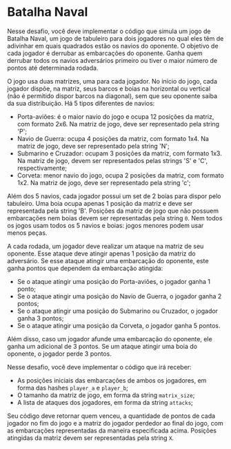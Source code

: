 # Batalha Naval

Nesse desafio, você deve implementar o código que simula um jogo de Batalha Naval, um jogo de tabuleiro para dois jogadores no qual eles têm de adivinhar em quais quadrados estão os navios do oponente. O objetivo de cada jogador é derrubar as embarcações do oponente. Ganha quem derrubar todos os navios adversários primeiro ou tiver o maior número de pontos até determinada rodada.

O jogo usa duas matrizes, uma para cada jogador. No início do jogo, cada jogador dispõe, na matriz, seus barcos e boias na horizontal ou vertical (não é permitido dispor barcos na diagonal), sem que seu oponente saiba da sua distribuição. Há 5 tipos diferentes de navios:

- Porta-aviões: é o maior navio do jogo e ocupa 12 posições da matriz, com formato 2x6. Na matriz de jogo, deve ser representado pela string 'P';
- Navio de Guerra: ocupa 4 posições da matriz, com formato 1x4. Na matriz de jogo, deve ser representado pela string 'N';
- Submarino e Cruzador: ocupam 3 posições da matriz, com formato 1x3. Na matriz de jogo, devem ser representados pelas strings 'S' e 'C', respectivamente;
- Corveta: menor navio do jogo, ocupa 2 posições da matriz, com formato 1x2. Na matriz de jogo, deve ser representado pela string 'c';

Além dos 5 navios, cada jogador possui um set de 2 boias para dispor pelo tabuleiro. Uma boia ocupa apenas 1 posição da matriz e deve ser representada pela string 'B'. Posições da matriz de jogo que não possuem embarcações nem boias devem ser representadas pela string `0`. Nem todos os jogos usam todos os 5 navios e boias: jogos menores podem usar menos peças.

A cada rodada, um jogador deve realizar um ataque na matriz de seu oponente. Esse ataque deve atingir apenas 1 posição da matriz do adversário. Se esse ataque atingir uma embarcação do oponente, este ganha pontos que dependem da embarcação atingida:

- Se o ataque atingir uma posição do Porta-aviões, o jogador ganha 1 ponto;
- Se o ataque atingir uma posição do Navio de Guerra, o jogador ganha 2 pontos;
- Se o ataque atingir uma posição do Submarino ou Cruzador, o jogador ganha 3 pontos;
- Se o ataque atingir uma posição da Corveta, o jogador ganha 5 pontos.

Além disso, caso um jogador afunde uma embarcação do oponente, ele ganha um adicional de 3 pontos. Se um ataque atingir uma boia do oponente, o jogador perde 3 pontos.

Nesse desafio, você deve implementar o código que irá receber:

- As posições iniciais das embarcações de ambos os jogadores, em forma das hashes `player_a` e `player_b`;
- O tamanho da matriz de jogo, em forma da string `matrix_size`;
- A lista de ataques dos jogadores, em forma da string `attacks`;

Seu código deve retornar quem venceu, a quantidade de pontos de cada jogador no fim do jogo e a matriz do jogador perdedor ao final do jogo, com as embarcações representadas da maneira especificada acima. Posições atingidas da matriz devem ser representadas pela string `X`.
